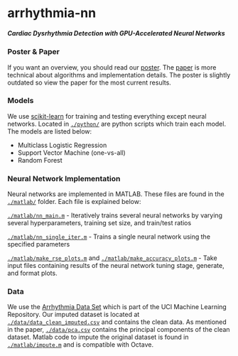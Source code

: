 arrhythmia-nn
=============
##### Cardiac Dysrhythmia Detection with GPU-Accelerated Neural Networks

### Poster & Paper
If you want an overview, you should read our [poster](http://albert.cm/dl/arrhythmia_poster.pdf). The [paper](http://albert.cm/dl/arrhythmia_paper.pdf) is more technical about algorithms and implementation details. The poster is slightly outdated so view the paper for the most current results.

### Models
We use [scikit-learn](http://scikit-learn.org/stable/) for training and testing everything except neural networks. Located in [`./python/`](./python) are python scripts which train each model. The models are listed below:

* Multiclass Logistic Regression
* Support Vector Machine (one-vs-all)
* Random Forest

### Neural Network Implementation
Neural networks are implemented in MATLAB. These files are found in the [`./matlab/`](./matlab) folder. Each file is explained below:

[`./matlab/nn_main.m`](./matlab/nn_main.m) - Iteratively trains several neural networks by varying several hyperparameters, training set size, and train/test ratios

[`./matlab/nn_single_iter.m`](./matlab/nn_single_iter.m) - Trains a single neural network using the specified parameters

[`./matlab/make_rse_plots.m`](./matlab/make_rse_plots.m) and [`./matlab/make_accuracy_plots.m`](./matlab/make_accuracy_plots.m) - Take input files containing results of the neural network tuning stage, generate, and format plots.

### Data
We use the [Arrhythmia Data Set](https://archive.ics.uci.edu/ml/datasets/Arrhythmia) which is part of the UCI Machine Learning Repository. Our imputed dataset is located at
[`./data/data_clean_imputed.csv`](./data/data_clean_imputed.csv) and contains the clean data. As mentioned in the paper, [`./data/pca.csv`](./data/pca.csv) contains the principal components of the clean dataset. Matlab code to impute the original dataset is found in  [`./matlab/impute.m`](./matlab/imputem) and is compatible with Octave.